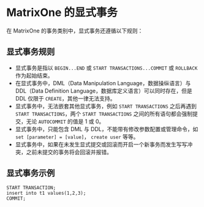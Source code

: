 # MatrixOne 的显式事务

在 MatrixOne 的事务类别中，显式事务还遵循以下规则：

## 显式事务规则

- 显式事务是指以 `BEGIN...END` 或 `START TRANSACTIONS...COMMIT` 或 `ROLLBACK` 作为起始结束。
- 在显式事务中，DML（Data Manipulation Language，数据操纵语言）与 DDL（Data Definition Language，数据库定义语言）可以同时存在，但是 DDL 仅限于 `CREATE`，其他一律无法支持。
- 显式事务中，无法嵌套其他显式事务，例如 `START TRANSACTIONS` 之后再遇到 `START TRANSACTIONS`，两个 `START TRANSACTIONS` 之间的所有语句都会强制提交，无论 `AUTOCOMMIT` 的值是 1 或 0。
- 显式事务中，只能包含 DML 与 DDL，不能带有修改参数配置或管理命令，如 `set [parameter] = [value]`， `create user` 等等。
- 显式事务中，如果在未发生显式提交或回滚而开启一个新事务而发生写写冲突，之前未提交的事务将会回滚并报错。

## 显式事务示例

```
START TRANSACTION;
insert into t1 values(1,2,3);
COMMIT;
```
